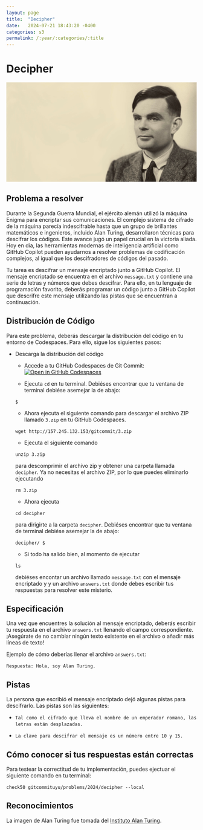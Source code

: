 ```yaml
---
layout: page
title:  "Decipher"
date:   2024-07-21 18:43:20 -0400
categories: s3
permalink: /:year/:categories/:title
---
```


# Decipher

![image](/assets/images/s3/turing.png)

## Problema a resolver
Durante la Segunda Guerra Mundial, el ejército alemán utilizó la máquina Enigma para encriptar sus comunicaciones. El complejo sistema de cifrado de la máquina parecía indescifrable hasta que un grupo de brillantes matemáticos e ingenieros, incluido Alan Turing, desarrollaron técnicas para descifrar los códigos. Este avance jugó un papel crucial en la victoria aliada. Hoy en día, las herramientas modernas de inteligencia artificial como GitHub Copilot pueden ayudarnos a resolver problemas de codificación complejos, al igual que los descifradores de códigos del pasado.

Tu tarea es descifrar un mensaje encriptado junto a GitHub Copilot. El mensaje encriptado se encuentra en el archivo `message.txt` y contiene una serie de letras y números que debes descifrar. Para ello, en tu lenguaje de programación favorito, deberás programar un código junto a GitHub Copilot que descrifre este mensaje utilizando las pistas que se encuentran a continuación.

## Distribución de Código
Para este problema, deberás descargar la distribución del código en tu entorno de Codespaces. Para ello, sigue los siguientes pasos:

+ Descarga la distribución del código
    * Accede a tu GitHub Codespaces de Git Commit: [![Open in GitHub Codespaces](https://github.com/codespaces/badge.svg)](https://github.com/new?template_name=codespace&template_owner=gitcommituyu)

    * Ejecuta `cd` en tu terminal. Debiéses encontrar que tu ventana de terminal debiése asemejar la de abajo:
    ```
    $
    ```

    * Ahora ejecuta el siguiente comando para descargar el archivo ZIP llamado `3.zip` en tu GitHub Codespaces.
    ```
    wget http://157.245.132.153/gitcommit/3.zip
    ```

    * Ejecuta el siguiente comando
    ```
    unzip 3.zip
    ```
    para descomprimir el archivo zip y obtener una carpeta llamada `decipher`. Ya no necesitas el archivo ZIP, por lo que puedes eliminarlo ejecutando
    ```
    rm 3.zip
    ```

    * Ahora ejecuta
    ```
    cd decipher
    ```
    para dirigirte a la carpeta `decipher`. Debiéses encontrar que tu ventana de terminal debiése asemejar la de abajo:
    ```
    decipher/ $
    ```

    * Si todo ha salido bien, al momento de ejecutar
    ```
    ls
    ```
    debiéses encontar un archivo llamado `message.txt` con el mensaje encriptado y y un archivo `answers.txt` donde debes escribir tus respuestas para resolver este misterio.

## Especificación
Una vez que encuentres la solución al mensaje encriptado, deberás escribir tu respuesta en el archivo `answers.txt` llenando el campo correspondiente. ¡Asegúrate de no cambiar ningún texto existente en el archivo o añadir más líneas de texto!

Ejemplo de cómo deberías llenar el archivo `answers.txt`:
```
Respuesta: Hola, soy Alan Turing.
```

## Pistas
La persona que escribió el mensaje encriptado dejó algunas pistas para descifrarlo. Las pistas son las siguientes:

* `Tal como el cifrado que lleva el nombre de un emperador romano, las letras están desplazadas.`

* `La clave para descifrar el mensaje es un número entre 10 y 15.`

## Cómo conocer si tus respuestas están correctas
Para testear la correctitud de tu implementación, puedes ejectuar el siguiente comando en tu terminal:
```
check50 gitcommituyu/problems/2024/decipher --local
```

## Reconocimientos
La imagen de Alan Turing fue tomada del [Instituto Alan Turing](https://www.turing.ac.uk/blog/what-alan-turing-means-us).




